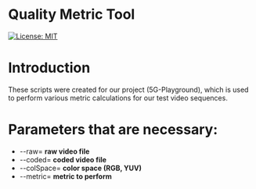 # Quality Metric Tool

 [![License: MIT](https://img.shields.io/badge/License-MIT-yellow.svg)](https://opensource.org/licenses/MIT)
 
 
 # Introduction
 
 These scripts were created for our project (5G-Playground), which is used to perform various metric calculations for our test video sequences.
 
 # Parameters that are necessary:
 - --raw= **raw video file**
 - --coded= **coded video file**
 - --colSpace= **color space (RGB, YUV)**
 - --metric= **metric to perform**
